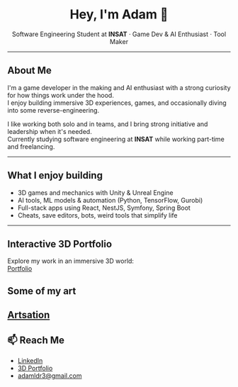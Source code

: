 <h1 align="center">Hey, I'm Adam 👋</h1>

<p align="center">
   Software Engineering Student at <strong>INSAT</strong> · Game Dev & AI Enthusiast · Tool Maker
</p>

---

## About Me

I'm a game developer in the making and AI enthusiast with a strong curiosity for how things work under the hood.  
I enjoy building immersive 3D experiences, games, and occasionally diving into some reverse-engineering.

I like working both solo and in teams, and I bring strong initiative and leadership when it's needed.  
Currently studying software engineering at **INSAT** while working part-time and freelancing.

---

## What I enjoy building

-  3D games and mechanics with Unity & Unreal Engine  
-  AI tools, ML models & automation (Python, TensorFlow, Gurobi)  
-  Full-stack apps using React, NestJS, Symfony, Spring Boot  
-  Cheats, save editors, bots, weird tools that simplify life  

---

## Interactive 3D Portfolio  
Explore my work in an immersive 3D world:  
[Portfolio](http://www.adam-ladhari.me/)

## Some of my art
[Artsation](https://portfolio-ayyycns-projects.vercel.app](https://www.artstation.com/ayyycn)) 
---

## 📫 Reach Me  
-  [LinkedIn](https://www.linkedin.com/in/adam-ladhari)  
-  [3D Portfolio](https://portfolio-ayyycns-projects.vercel.app)  
-  adamldr3@gmail.com  

